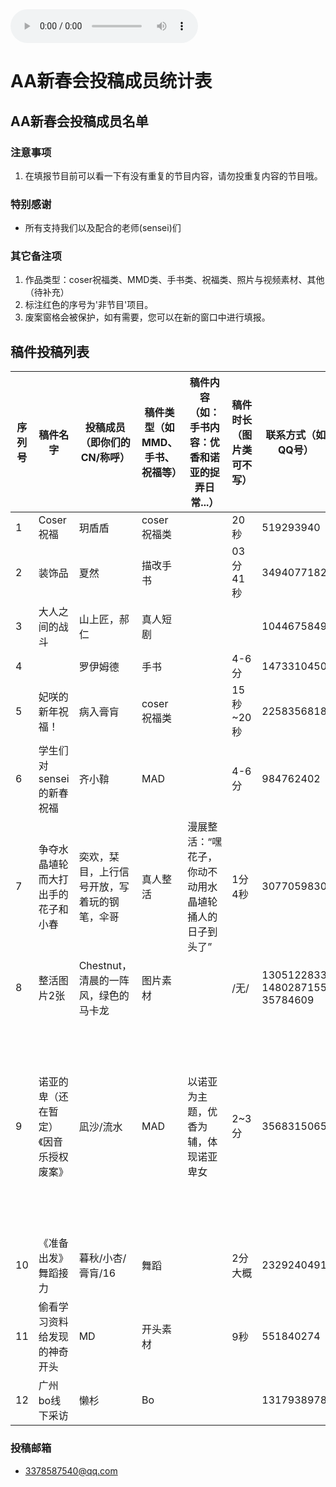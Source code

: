 <audio controls>
  <source src="/music/Constant Moderato[哼唱版].mp3" type="audio/mpeg">
  您的浏览器不支持 audio 元素，请更换浏览器或者发送电子邮件到：admin@schale.us.kg或者admin@xingying.us.kg寻求帮助。
</audio>

# AA新春会投稿成员统计表

## AA新春会投稿成员名单

### 注意事项
1. 在填报节目前可以看一下有没有重复的节目内容，请勿投重复内容的节目哦。

### 特别感谢
- 所有支持我们以及配合的老师(sensei)们

### 其它备注项
1. 作品类型：coser祝福类、MMD类、手书类、祝福类、照片与视频素材、其他（待补充）
2. 标注红色的序号为'非节目'项目。
3. 废案窗格会被保护，如有需要，您可以在新的窗口中进行填报。

## 稿件投稿列表

| 序列号 | 稿件名字 | 投稿成员（即你们的CN/称呼） | 稿件类型（如MMD、手书、祝福等） | 稿件内容（如：手书内容：优香和诺亚的捉弄日常...） | 稿件时长（图片类可不写） | 联系方式（如QQ号） | 处理（是否通过） | 需求 | 备注 |
| ------ | -------- | ---------------------------- | -------------------------------- | ---------------------------------------------------- | ----------------------- | ------------------- | ---------------- | ---- | ---- |
| 1      | Coser祝福 | 玥盾盾                       | coser祝福类                     |                                                     | 20秒                   | 519293940          | 是               |      |      |
| 2      | 装饰品    | 夏然                         | 描改手书                        |                                                     | 03分41秒               | 3494077182         | 是               |      |      |
| 3      | 大人之间的战斗 | 山上匠，郝仁                 | 真人短剧                        |                                                     |                        | 1044675849         |                  |      |      |
| 4      |           | 罗伊姆德                     | 手书                            |                                                     | 4-6分                  | 1473310450         |                  |      |      |
| 5      | 妃咲的新年祝福！ | 病入膏肓                   | coser祝福类                     |                                                     | 15秒~20秒              | 2258356818         | 是               |      |      |
| 6      | 学生们对sensei的新春祝福 | 齐小鞥             | MAD                             |                                                     | 4-6分                  | 984762402          |                  |      |      |
| 7      | 争夺水晶埴轮而大打出手的花子和小春 | 奕欢，栞目，上行信号开放，写着玩的钢笔，伞哥 | 真人整活 | 漫展整活：“嘿花子，你动不动用水晶埴轮捅人的日子到头了” | 1分4秒                | 3077059830         | 是               |      |      |
| 8      | 整活图片2张 | Chestnut，清晨的一阵风，绿色的马卡龙 | 图片素材 |                                                     | /无/                   | 1305122833, 1480287155, 35784609 |                  |      |      |
| 9      | 诺亚的卑（还在暂定）《因音乐授权废案》 | 凪沙/流水 | MAD | 以诺亚为主题，优香为辅，体现诺亚卑女 | 2~3分                  | 3568315065         |                  | 要会ae的 | 此窗格由于版权原因已废弃，如有需要可填新窗格进行填报 |
| 10     | 《准备出发》舞蹈接力 | 暮秋/小杏/膏肓/16           | 舞蹈                            |                                                     | 2分大概                | 2329240491         |                  |      |      |
| 11     | 偷看学习资料给发现的神奇开头 | MD                      | 开头素材                        |                                                     | 9秒                    | 551840274          |                  |      |      |
| 12     | 广州bo线下采访 | 懒杉                        | Bo                              |                                                     |                        | 1317938978         |                  |      |      |

### 投稿邮箱
- 3378587540@qq.com
